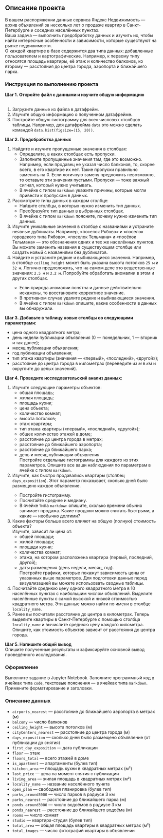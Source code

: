 <div class="application-main " data-commit-hovercards-enabled="" data-discussion-hovercards-enabled="" data-issue-and-pr-hovercards-enabled="">
<div class="">
<div class="clearfix container-xl px-3 px-md-4 px-lg-5 mt-4">
<div id="readme" class="Box md js-code-block-container js-code-nav-container js-tagsearch-file Box--responsive" data-tagsearch-path="Исследование_объявлений_о_продаже_квартир/README.md" data-tagsearch-lang="Markdown">
<div class="Box-body px-5 pb-5" data-target="readme-toc.content">
<article class="markdown-body entry-content container-lg">
<h2><strong>Описание проекта</strong></h2>
<div class="paragraph">В вашем распоряжении данные сервиса Яндекс Недвижимость &mdash; архив объявлений за несколько лет о продаже квартир в Санкт-Петербурге и соседних населённых пунктах.</div>
<div class="paragraph">Ваша задача &mdash; выполнить предобработку данных и изучить их, чтобы найти интересные особенности и зависимости, которые существуют на рынке недвижимости.</div>
<div class="paragraph">О каждой квартире в базе содержится два типа данных: добавленные пользователем и картографические. Например, к первому типу относятся площадь квартиры, её этаж и количество балконов, ко второму &mdash; расстояния до центра города, аэропорта и ближайшего парка.</div>
<h3>Инструкция по выполнению проекта</h3>
<div class="paragraph"><strong>Шаг 1.</strong> <strong>Откройте файл с данными и изучите общую информацию</strong></div>
<div class="paragraph">&nbsp;</div>
<ol start="1">
<li>Загрузите данные из файла в датафрейм.</li>
<li>Изучите общую информацию о полученном датафрейме.</li>
<li>Постройте общую гистограмму для всех числовых столбцов таблицы. Например, для датафрейма <code class="code-inline code-inline_theme_light">data</code> это можно сделать командой <code class="code-inline code-inline_theme_light">data.hist(figsize=(15, 20))</code>.</li>
</ol>
<div class="paragraph"><strong>Шаг 2. Предобработка данных</strong></div>
<ol start="1">
<li>Найдите и изучите пропущенные значения в столбцах:
<ul>
<li>Определите, в каких столбцах есть пропуски.</li>
<li>Заполните пропущенные значения там, где это возможно. Например, если продавец не указал число балконов, то, скорее всего, в его квартире их нет. Такие пропуски правильно заменить на 0. Если логичную замену предложить невозможно, то оставьте эти значения пустыми. Пропуски &mdash; тоже важный сигнал, который нужно учитывать.</li>
<li>В ячейке с типом <code class="code-inline code-inline_theme_light">markdown</code> укажите причины, которые могли привести к пропускам в данных.</li>
</ul>
</li>
<li>Рассмотрите типы данных в каждом столбце:
<ul>
<li>Найдите столбцы, в которых нужно изменить тип данных.</li>
<li>Преобразуйте тип данных в выбранных столбцах.</li>
<li>В ячейке с типом <code class="code-inline code-inline_theme_light">markdown</code> поясните, почему нужно изменить тип данных.</li>
</ul>
</li>
<li>
<div class="paragraph">Изучите уникальные значения в столбце с названиями и устраните неявные дубликаты. Например, &laquo;поселок Рябово&raquo; и &laquo;поселок городского типа Рябово&raquo;, &laquo;поселок Тельмана&raquo; и &laquo;посёлок Тельмана&raquo; &mdash; это обозначения одних и тех же населённых пунктов. Вы можете заменить названия в существующем столбце или создать новый с названиями без дубликатов.</div>
</li>
<li>
<div class="paragraph">Найдите и устраните редкие и выбивающиеся значения. Например, в столбце <code class="code-inline code-inline_theme_light">ceiling_height</code> может быть указана высота потолков <code class="code-inline code-inline_theme_light">25 м</code> и <code class="code-inline code-inline_theme_light">32 м</code>. Логично предположить, что на самом деле это вещественные значения: <code class="code-inline code-inline_theme_light">2.5 м</code> и <code class="code-inline code-inline_theme_light">3.2 м</code>. Попробуйте обработать аномалии в этом и других столбцах.
<ul>
<li>Если природа аномалии понятна и данные действительно искажены, то восстановите корректное значение.</li>
<li>В противном случае удалите редкие и выбивающиеся значения.</li>
<li>В ячейке с типом <code class="code-inline code-inline_theme_light">markdown</code> опишите, какие особенности в данных вы обнаружили.</li>
</ul>
</div>
</li>
</ol>
<div class="paragraph"><strong>Шаг 3. Добавьте в таблицу новые столбцы со следующими параметрами:</strong></div>
<ul>
<li>цена одного квадратного метра;</li>
<li>день недели публикации объявления (0 &mdash; понедельник, 1 &mdash; вторник и так далее);</li>
<li>месяц публикации объявления;</li>
<li>год публикации объявления;</li>
<li>тип этажа квартиры (значения &mdash; &laquo;&lrm;первый&raquo;, &laquo;последний&raquo;, &laquo;другой&raquo;);</li>
<li>расстояние до центра города в километрах (переведите из <em>м</em> в <em>км</em> и округлите до целых значений).</li>
</ul>
<div class="paragraph"><strong>Шаг 4. Проведите исследовательский анализ данных:</strong></div>
<ol start="1">
<li>Изучите следующие параметры объектов:
<ul>
<li>общая площадь;</li>
<li>жилая площадь;</li>
<li>площадь кухни;</li>
<li>цена объекта;</li>
<li>количество комнат;</li>
<li>высота потолков;</li>
<li>этаж квартиры;</li>
<li>тип этажа квартиры (&laquo;первый&raquo;, &laquo;последний&raquo;, &laquo;другой&raquo;);</li>
<li>общее количество этажей в доме;</li>
<li>расстояние до центра города в метрах;</li>
<li>расстояние до ближайшего аэропорта;</li>
<li>расстояние до ближайшего парка;</li>
<li>
<div class="paragraph">день и месяц публикации объявления.</div>
<div class="paragraph">Постройте отдельные гистограммы для каждого из этих параметров. Опишите все ваши наблюдения по параметрам в ячейке с типом <code class="code-inline code-inline_theme_light">markdown</code>.</div>
</li>
</ul>
</li>
<li>
<div class="paragraph">Изучите, как быстро продавались квартиры (столбец <code class="code-inline code-inline_theme_light">days_exposition</code>). Этот параметр показывает, сколько дней было размещено каждое объявление.
<ul>
<li>Постройте гистограмму.</li>
<li>Посчитайте среднее и медиану.</li>
<li>В ячейке типа <code class="code-inline code-inline_theme_light">markdown</code> опишите, сколько времени обычно занимает продажа. Какие продажи можно считать быстрыми, а какие &mdash; необычно долгими?</li>
</ul>
</div>
</li>
<li>
<div class="paragraph">Какие факторы больше всего влияют на общую (полную) стоимость объекта?</div>
<div class="paragraph">Изучите, зависит ли цена от:</div>
<ul>
<li>общей площади;</li>
<li>жилой площади;</li>
<li>площади кухни;</li>
<li>количества комнат;</li>
<li>этажа, на котором расположена квартира (первый, последний, другой);</li>
<li>
<div class="paragraph">даты размещения (день недели, месяц, год).</div>
<div class="paragraph">Постройте графики, которые покажут зависимость цены от указанных выше параметров. Для подготовки данных перед визуализацией вы можете использовать сводные таблицы.</div>
</li>
</ul>
</li>
<li>
<div class="paragraph">Посчитайте среднюю цену одного квадратного метра в 10 населённых пунктах с наибольшим числом объявлений. Выделите населённые пункты с самой высокой и низкой стоимостью квадратного метра. Эти данные можно найти по имени в столбце <code class="code-inline code-inline_theme_light">locality_name</code>.</div>
</li>
<li>
<div class="paragraph">Ранее вы посчитали расстояние до центра в километрах. Теперь выделите квартиры в Санкт-Петербурге с помощью столбца <code class="code-inline code-inline_theme_light">locality_name</code> и вычислите среднюю цену каждого километра. Опишите, как стоимость объектов зависит от расстояния до центра города.</div>
</li>
</ol>
<div class="paragraph"><strong>Шаг 5. Напишите общий вывод</strong></div>
<div class="paragraph">Опишите полученные результаты и зафиксируйте основной вывод проведённого исследования.</div>
<h3><strong>Оформление</strong></h3>
<div class="paragraph">Выполните задание в Jupyter Notebook. Заполните программный код в ячейках типа <code class="code-inline code-inline_theme_light">code</code>, текстовые пояснения &mdash; в ячейках типа <code class="code-inline code-inline_theme_light">markdown</code>. Примените форматирование и заголовки.</div>
<h3>Описание данных</h3>
<ul>
<li><code class="code-inline code-inline_theme_light">airports_nearest</code> &mdash; расстояние до ближайшего аэропорта в метрах (м)</li>
<li><code class="code-inline code-inline_theme_light">balcony</code> &mdash; число балконов</li>
<li><code class="code-inline code-inline_theme_light">ceiling_height</code> &mdash; высота потолков (м)</li>
<li><code class="code-inline code-inline_theme_light">cityCenters_nearest</code> &mdash; расстояние до центра города (м)</li>
<li><code class="code-inline code-inline_theme_light">days_exposition</code> &mdash; сколько дней было размещено объявление (от публикации до снятия)</li>
<li><code class="code-inline code-inline_theme_light">first_day_exposition</code> &mdash; дата публикации</li>
<li><code class="code-inline code-inline_theme_light">floor</code> &mdash; этаж</li>
<li><code class="code-inline code-inline_theme_light">floors_total</code> &mdash; всего этажей в доме</li>
<li><code class="code-inline code-inline_theme_light">is_apartment</code> &mdash; апартаменты (булев тип)</li>
<li><code class="code-inline code-inline_theme_light">kitchen_area</code> &mdash; площадь кухни в квадратных метрах (м&sup2;)</li>
<li><code class="code-inline code-inline_theme_light">last_price</code> &mdash; цена на момент снятия с публикации</li>
<li><code class="code-inline code-inline_theme_light">living_area</code> &mdash; жилая площадь в квадратных метрах (м&sup2;)</li>
<li><code class="code-inline code-inline_theme_light">locality_name</code> &mdash; название населённого пункта</li>
<li><code class="code-inline code-inline_theme_light">open_plan</code> &mdash; свободная планировка (булев тип)</li>
<li><code class="code-inline code-inline_theme_light">parks_around3000</code> &mdash; число парков в радиусе 3 км</li>
<li><code class="code-inline code-inline_theme_light">parks_nearest</code> &mdash; расстояние до ближайшего парка (м)</li>
<li><code class="code-inline code-inline_theme_light">ponds_around3000</code> &mdash; число водоёмов в радиусе 3 км</li>
<li><code class="code-inline code-inline_theme_light">ponds_nearest</code> &mdash; расстояние до ближайшего водоёма (м)</li>
<li><code class="code-inline code-inline_theme_light">rooms</code> &mdash; число комнат</li>
<li><code class="code-inline code-inline_theme_light">studio</code> &mdash; квартира-студия (булев тип)</li>
<li><code class="code-inline code-inline_theme_light">total_area</code> &mdash; общая площадь квартиры в квадратных метрах (м&sup2;)</li>
<li><code class="code-inline code-inline_theme_light">total_images</code> &mdash; число фотографий квартиры в объявлении</li>
</ul>
</article>
</div>
</div>
</div>
</div>
</div>
